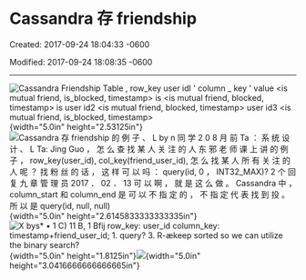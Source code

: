 # Cassandra 存 friendship

Created: 2017-09-24 18:04:33 -0600

Modified: 2017-09-24 18:08:35 -0600

---

![Cassandra Friendship Table , row_key user idl ' column _ key <friend user id2> ' value <is mutual friend, is_blocked, timestamp> is <friend user id3> <is mutual friend, blocked, timestamp> is user id2 <friend user idl> <is mutual friend, blocked, timestamp> user id3 <friend user idl> <is mutual friend, is_blocked, timestamp> ](../../media/Example-User-System-Cassandra-存-friendship-image1.png){width="5.0in" height="2.53125in"}![Cassandra 存 friendship 的 例 子 、 L by n 同 学 2 0 8 月 前 Ta ： 系 统 设 计 、 L Ta: Jing Guo ， 怎 么 查 找 某 人 关 注 的 人 东 邪 老 师 课 上 讲 的 例 子 ， row_key(user_id), col_key(friend_user_id), 怎 么 找 某 人 所 有 关 注 的 人 呢 ？ 找 粉 丝 的 话 ， 这 样 可 以 吗 ： query(id, 0 ， INT32_MAX)? 2 个 回 复 九 章 管 理 员 2017 ． 02 ． 13 可 以 啊 ， 就 是 这 么 做 。 Cassandra 中 ， column_start 和 column_end 是 可 以 不 指 定 的 ， 不 指 定 代 表 找 到 投 。 所 以 是 query(id, null, null) ](../../media/Example-User-System-Cassandra-存-friendship-image2.png){width="5.0in" height="2.6145833333333335in"}![X bys* • 1 C) 11 B, 1 Bfij row_key: user_id column_key: timestamp+friend_user_id; 1. query? 3. R-ækeep sorted so we can utilize the binary search? ](../../media/Example-User-System-Cassandra-存-friendship-image3.png){width="5.0in" height="1.8125in"}![](../../media/Example-User-System-Cassandra-存-friendship-image4.png){width="5.0in" height="3.0416666666666665in"}




